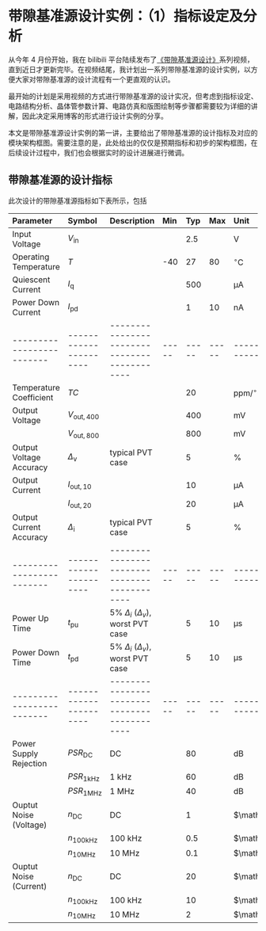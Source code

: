# 带隙基准源设计实例：（1）指标设定及分析


从今年 4 月份开始，我在 bilibili 平台陆续发布了[《带隙基准源设计》](https://space.bilibili.com/39142721/channel/collectiondetail?sid=358546&)系列视频，直到近日才更新完毕。在视频结尾，我计划出一系列带隙基准源的设计实例，以方便大家对带隙基准源的设计流程有一个更直观的认识。

最开始的计划是采用视频的方式进行带隙基准源的设计实况，但考虑到指标设定、电路结构分析、晶体管参数计算、电路仿真和版图绘制等步骤都需要较为详细的讲解，因此决定采用博客的形式进行设计实例的分享。

本文是带隙基准源设计实例的第一讲，主要给出了带隙基准源的设计指标及对应的模块架构框图。需要注意的是，此处给出的仅仅是预期指标和初步的架构框图，在后续设计过程中，我们也会根据实时的设计进展进行微调。

## 带隙基准源的设计指标

此次设计的带隙基准源指标如下表所示，包括

| Parameter               | Symbol               | Description                                | Min | Typ | Max | Unit                    |
| :---------------------- | :------------------- | :----------------------------------------- | :-- | :-- | :-- | :---------------------- |
| Input Voltage           | $V_\mathrm{in}$      |                                            |     | 2.5 |     | $\mathrm{V}$            |
| Operating Temperature   | $T$                  |                                            | -40 |  27 |  80 | $\mathrm{^\circ C}$     |
| Quiescent Current       | $I_\mathrm{q}$       |                                            |     | 500 |     | $\mathrm{\mu A}$        |
| Power Down Current      | $I_\mathrm{pd}$      |                                            |     |   1 |  10 | $\mathrm{nA}$           |
|-------------------------|----------------------|--------------------------------------------|-----|-----|-----|-------------------------|
| Temperature Coefficient | $TC$                 |                                            |     |  20 |     | $\mathrm{ppm/^\circ C}$ |
| Output Voltage          | $V_\mathrm{out,400}$ |                                            |     | 400 |     | $\mathrm{mV}$           |
|                         | $V_\mathrm{out,800}$ |                                            |     | 800 |     | $\mathrm{mV}$           |
| Output Voltage Accuracy | $\Delta_\mathrm{v}$  | typical PVT case                           |     |   5 |     | %                       |
| Output Current          | $I_\mathrm{out,10}$  |                                            |     |  10 |     | $\mathrm{\mu A}$        |
|                         | $I_\mathrm{out,20}$  |                                            |     |  20 |     | $\mathrm{\mu A}$        |
| Output Current Accuracy | $\Delta_\mathrm{i}$  | typical PVT case                           |     |   5 |     | %                       |
|-------------------------|----------------------|--------------------------------------------|-----|-----|-----|-------------------------|
| Power Up Time           | $t_\mathrm{pu}$      | 5% $\Delta_i$ ($\Delta_v$), worst PVT case |     |   5 |  10 | $\mathrm{\mu s}$        |
| Power Down Time         | $t_\mathrm{pd}$      | 5% $\Delta_i$ ($\Delta_v$), worst PVT case |     |   5 |  10 | $\mathrm{\mu s}$        |
|-------------------------|----------------------|--------------------------------------------|-----|-----|-----|-------------------------|
| Power Supply Rejection  | $PSR_\mathrm{DC}$    | DC                                         |     |  80 |     | $\mathrm{dB}$           |
|                         | $PSR_\mathrm{1kHz}$  | 1 kHz                                      |     |  60 |     | $\mathrm{dB}$           |
|                         | $PSR_\mathrm{1MHz}$  | 1 MHz                                      |     |  40 |     | $\mathrm{dB}$           |
| Ouptut Noise (Voltage)  | $n_\mathrm{DC}$      | DC                                         |     |   1 |     | $\mathrm{nV/\sqrt{Hz}}$ |
|                         | $n_\mathrm{100kHz}$  | 100 kHz                                    |     | 0.5 |     | $\mathrm{nV/\sqrt{Hz}}$ |
|                         | $n_\mathrm{10MHz}$   | 10 MHz                                     |     | 0.1 |     | $\mathrm{nV/\sqrt{Hz}}$ |
| Ouptut Noise (Current)  | $n_\mathrm{DC}$      | DC                                         |     |  20 |     | $\mathrm{pA/\sqrt{Hz}}$ |
|                         | $n_\mathrm{100kHz}$  | 100 kHz                                    |     |  10 |     | $\mathrm{pA/\sqrt{Hz}}$ |
|                         | $n_\mathrm{10MHz}$   | 10 MHz                                     |     |   2 |     | $\mathrm{pA/\sqrt{Hz}}$ |
